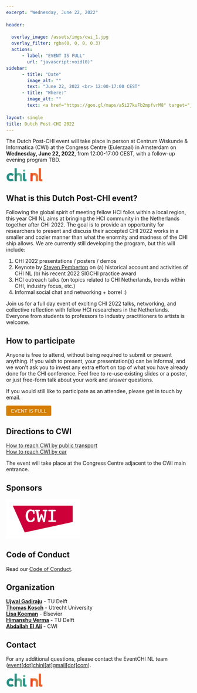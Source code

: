 ```yaml
---
excerpt: "Wednesday, June 22, 2022"

header:

  overlay_image: /assets/imgs/cwi_1.jpg
  overlay_filter: rgba(0, 0, 0, 0.3)
  actions:
      - label: "EVENT IS FULL"
        url: "javascript:void(0)"
sidebar:
      - title: "Date"
        image_alt: ""
        text: "June 22, 2022 <br> 12:00-17:00 CEST"
      - title: "Where:"
        image_alt: ""
        text: <a href="https://goo.gl/maps/a5i27kuFb2mpfvrM8" target="_blank">CWI (Congress Centre)<br/> Science Park 123 <br/> 1098 XG, Amsterdam </a>

layout: single
title: Dutch Post-CHI 2022
---
```


The Dutch Post-CHI event will take place in person at Centrum Wiskunde & Informatica (CWI) at the Congress Centre (Eulerzaal) in Amsterdam on **Wednesday, June 22, 2022**, from 12:00-17:00 CEST, with a follow-up evening program TBD.

<a href="https://www.chinederland.nl/"><img src="./assets/imgs/chi_nl_logo2.png" width="100"></a>

## What is this Dutch Post-CHI event?

Following the global spirit of meeting fellow HCI folks within a local region, this year CHI NL aims at bringing the HCI community in the Netherlands together after CHI 2022. The goal is to provide an opportunity for researchers to present and discuss their accepted CHI 2022 works in a smaller and cozier manner than what the enormity and madness of the CHI ship allows. We are currently still developing the program, but this will include:

1. CHI 2022 presentations / posters / demos
2. Keynote by <a href="http://pembo.xs4all.nl/">Steven Pemberton</a> on (a) historical account and activities of CHI NL (b) his recent 2022 SIGCHI practice award
3. HCI outreach talks (on topics related to CHI Netherlands, trends within CHI, industry focus, etc.)
4. Informal social chat and networking + borrel :)

Join us for a full day event of exciting CHI 2022 talks, networking, and collective reflection with fellow HCI researchers in the Netherlands. Everyone from students to professors to industry practitioners to artists is welcome.


## How to participate

Anyone is free to attend, without being required to submit or present anything. If you wish to present, your presentation(s) can be informal, and we won't ask you to invest any extra effort on top of what you have already done for the CHI conference. Feel free to re-use existing slides or a poster, or just free-form talk about your work and answer questions.


If you would still like to participate as an attendee, please get in touch by email.
 <!-- presenter (CHI work: paper, LBW, demo, case study; HCI Outreach) or attendee, please fill the form to register by clicking the link below. -->

<!-- Please register to help us organize an exciting (and fun) post-chi event! -->

<!-- [EVENT IS FULL](https://forms.gle/4muCZxcwHSfi37Cq7){: .btn .disabled .btn--warning}{:target="\_blank"} -->
<button style="background:#d67f05;color:white;border-radius: 3px;border: none;padding: 0.5em 1em;" type="button" disabled>EVENT IS FULL</button>

## Directions to CWI

<a href="https://www.cwi.nl/about/contact/how-reach-cwi-public-transport" target="\_blank" >How to reach CWI by public transport </a> <br/>
<a href="https://www.cwi.nl/about/contact/how-reach-cwi-car/default-page" target="\_blank" >How to reach CWI by car</a>

The event will take place at the Congress Centre adjacent to the CWI main entrance.

## Sponsors

<a href="https://www.cwi.nl/"><img src="./assets/imgs/cwi-logo.png" width="200"></a>

## Code of Conduct

Read our <a href="https://chinederland.nl/chi-nl-code-of-conduct" target="\_blank">Code of Conduct</a>.

## Organization

**<a href="http://ujwalgadiraju.com/" target="\_blank">Ujwal Gadiraju</a>** - TU Delft <br>
**<a href="https://thomaskosch.com/" target="\_blank">Thomas Kosch</a>** - Utrecht University <br>
**<a href="https://lisakoeman.nl/" target="\_blank">Lisa Koeman</a>** - Elsevier <br>
**<a href="https://vermahimanshu.com/" target="\_blank">Himanshu Verma</a>** - TU Delft <br>
**<a href="https://abdoelali.com/" target="\_blank">Abdallah El Ali</a>** - CWI

## Contact

For any additional questions, please contact the EventCHI NL team ([event[dot]chinl[at]gmail[dot]com](mailto:event.chinl@gmail.com)).

<a href="https://www.chinederland.nl/"><img src="./assets/imgs/chi_nl_logo2.png" width="100"></a>
